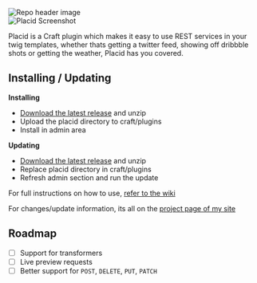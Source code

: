 ![Repo header image](http://itsalec.co.uk/images/placid-github-header.jpg)  
![Placid Screenshot](http://itsalec.co.uk/images/placid_1.5.0.jpg)

Placid is a Craft plugin which makes it easy to use REST services in your twig templates, whether thats getting a twitter feed, showing off dribbble shots or getting the weather, Placid has you covered.


## Installing / Updating

**Installing**
- [Download the latest release](https://github.com/alecritson/Placid/releases/latest) and unzip
- Upload the placid directory to craft/plugins
- Install in admin area

**Updating**
- [Download the latest release](https://github.com/alecritson/Placid/releases/latest) and unzip
- Replace placid directory in craft/plugins
- Refresh admin section and run the update

For full instructions on how to use, [refer to the wiki](https://github.com/alecritson/placid/wiki)

For changes/update information, its all on the [project page of my site](http://itsalec.co.uk/projects/placid)

## Roadmap
- [ ] Support for transformers
- [ ] Live preview requests
- [ ] Better support for `POST`, `DELETE`, `PUT`, `PATCH`
